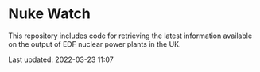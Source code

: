 # Nuke Watch

This repository includes code for retrieving the latest information available on the output of EDF nuclear power plants in the UK.

Last updated: 2022-03-23 11:07